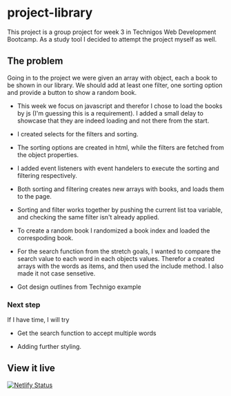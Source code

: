 # project-library

This project is a group project for week 3 in Technigos Web Development Bootcamp.
As a study tool I decided to attempt the project myself as well.

## The problem

Going in to the project we were given an array with object, each a book to be shown in our library. We should add at least one filter, one sorting option and provide a button to show a random book.

- This week we focus on javascript and therefor I chose to load the books by js (I'm guessing this is a requirement). I added a small delay to showcase that they are indeed loading and not there from the start.

- I created selects for the filters and sorting.
- The sorting options are created in html, while the filters are fetched from the object properties.
- I added event listeners with event handelers to execute the sorting and filtering respectively.
- Both sorting and filtering creates new arrays with books, and loads them to the page.
- Sorting and filter works together by pushing the current list toa variable, and checking the same filter isn't already applied.

- To create a random book I randomized a book index and loaded the correspoding book.

- For the search function from the stretch goals, I wanted to compare the search value to each word in each objects values. Therefor a created arrays with the words as items, and then used the include method. I also made it not case sensetive.

- Got design outlines from Technigo example

### Next step

If I have time, I will try

- Get the search function to accept multiple words

- Adding further styling.

## View it live

[![Netlify Status](https://api.netlify.com/api/v1/badges/538806e1-a1ef-42be-a607-91e4a1c03b89/deploy-status)](https://app.netlify.com/sites/sofias-library/deploys)
